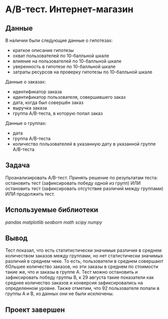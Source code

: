 # A/B-тест. Интернет-магазин

## Данные

В наличии были следующие данные о гипотезах:
- краткое описание гипотезы
- охват пользователей по 10-балльной шкале
- влияние на пользователей по 10-балльной шкале
- уверенность в гипотезе по 10-балльной шкале
- затраты ресурсов на проверку гипотезы по 10-балльной шкале
  
Данные о заказах:
- идентификатор заказа
- идентификатор пользователя, совершившего заказ
- дата, когда был совершён заказ
- выручка заказа
- группа A/B-теста, в которую попал заказ

Данные о группах:
- дата
- группа A/B-теста
- количество пользователей в указанную дату в указанной группе A/B-теста

## Задача

Проанализировать A/B-тест. Принять решение по результатам теста: остановить тест (зафиксировать победу одной из групп) ИЛИ 
остановить тест (зафиксировать отсутствие различий между группами) ИЛИ продолжить тест. 

## Используемые библиотеки
*pandas*
*matplotlib*
*seaborn*
*math*
*scipy*
*numpy*

## Вывод
Тест показал, что есть статитистически значимые различия в среднем количеством заказов между группами, но нет статистически значимых различий в среднем чеке. То есть, пользователи в среднем совершают бОльшее количество заказов, но эти заказы в среднем по стоимости такие же, что и заказы в группе А. Тест можно остановить и зафиксировать победу группы В, к 29 августа такие показатели как среднее количество заказов и конверсия зафиксировались на определенном уровне. 
Также отметим, что 92 пользователя попали в группы А и В, из данных они не были исключены.

## Проект завершен
